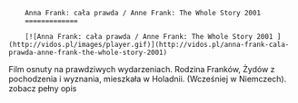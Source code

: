 
        Anna Frank: cała prawda / Anne Frank: The Whole Story 2001 
        =============
        
        [![Anna Frank: cała prawda / Anne Frank: The Whole Story 2001 ](http://vidos.pl/images/player.gif)](http://vidos.pl/anna-frank-cala-prawda-anne-frank-the-whole-story-2001)
        
        
 Film osnuty na prawdziwych wydarzeniach. Rodzina Franków, Żydów z pochodzenia i wyznania, mieszkała w Holadnii. (Wcześniej w Niemczech). zobacz pełny opis
    